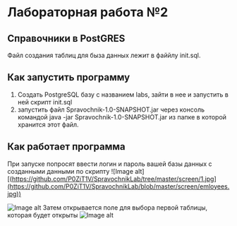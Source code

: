 # Лабораторная работа №2 
## Справочники в PostGRES
Файл создания таблиц для быза данных лежит в файйлу init.sql.
## Как запустить программу
1. Создать PostgreSQL базу с названием labs, зайти в нее и запустить в ней скрипт init.sql
2. запустить файл Spravochnik-1.0-SNAPSHOT.jar через консоль командой java -jar Spravochnik-1.0-SNAPSHOT.jar из папке в которой хранится этот файл.

## Как работает программа
При запуске попросят ввести логин и пароль вашей базы данных с созданными данными по скрипту
![Image alt][(https://github.com/P0ZiT1V/SpravochnikLab/tree/master/screen/1.jpg](https://github.com/P0ZiT1V/SpravochnikLab/blob/master/screen/emloyees.jpg))

![Image alt](https://github.com/P0ZiT1V/SpravochnikLab/tree/master/screen/2.jpg)
Затем открывается поле для выбора первой таблицы, которая будет открыты
![Image alt](https://github.com/P0ZiT1V/SpravochnikLab/tree/master/screen/3.jpg)
